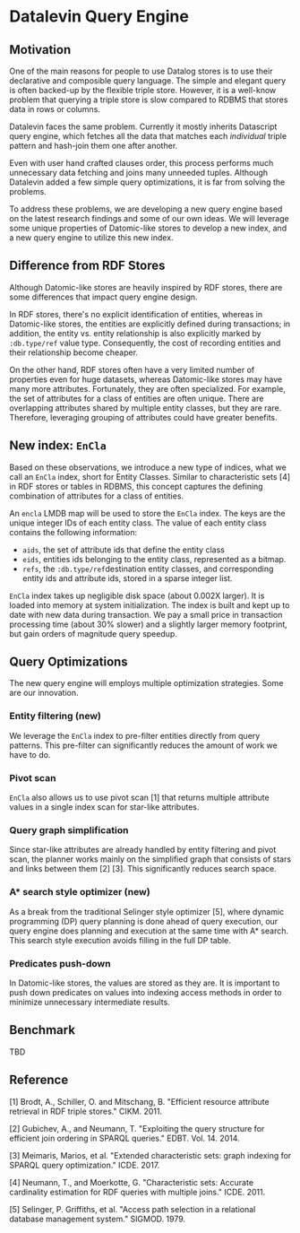 # Datalevin Query Engine

## Motivation

One of the main reasons for people to use Datalog stores is to use their
declarative and composible query language. The simple and elegant query is
often backed-up by the flexible triple store. However, it is a well-know
problem that querying a triple store is slow compared to RDBMS that stores data
in rows or columns.

Datalevin faces the same problem. Currently it mostly inherits Datascript query
engine, which fetches all the data that matches each *individual* triple
pattern and hash-join them one after another.

Even with user hand crafted clauses order, this process performs much
unnecessary data fetching and joins many unneeded tuples. Although Datalevin
added a few simple query optimizations, it is far from solving the problems.

To address these problems, we are developing a new query engine based on the
latest research findings and some of our own ideas. We will leverage
some unique properties of Datomic-like stores to develop a new index, and a
new query engine to utilize this new index.

## Difference from RDF Stores

Although Datomic-like stores are heavily inspired by RDF stores, there are
some differences that impact query engine design.

In RDF stores, there's no explicit identification of entities, whereas in
Datomic-like stores, the entities are explicitly defined during transactions; in
addition, the entity vs. entity relationship is also explicitly marked by
`:db.type/ref` value type. Consequently, the cost of recording
entities and their relationship become cheaper.

On the other hand, RDF stores often have a very limited number of properties
even for huge datasets, whereas Datomic-like stores may have many more
attributes. Fortunately, they are often specialized. For example, the set of
attributes for a class of entities are often unique. There are overlapping
attributes shared by multiple entity classes, but they are rare. Therefore,
leveraging grouping of attributes could have greater benefits.

## New index: `EnCla`

Based on these observations, we introduce a new type of indices, what we call
an `EnCla` index, short for Entity Classes. Similar to characteristic sets [4]
in RDF stores or tables in RDBMS, this concept captures the defining
combination of attributes for a class of entities.

An `encla` LMDB map will be used to store the `EnCla` index. The keys
are the unique integer IDs of each entity class. The value of each entity class
contains the following information:

* `aids`, the set of attribute ids that define the entity class
* `eids`, entities ids belonging to the entity class, represented as a bitmap.
* `refs`, the `:db.type/ref`destination entity classes, and
  corresponding entity ids and attribute ids, stored in a sparse integer list.

`EnCla` index takes up negligible disk space (about 0.002X larger). It is loaded
into memory at system initialization. The index is built and kept up to date
with new data during transaction. We pay a small price in transaction processing time
(about 30% slower) and a slightly larger memory footprint, but gain orders of
magnitude query speedup.

## Query Optimizations

The new query engine will employs multiple optimization strategies. Some are our
innovation.

### Entity filtering (new)

 We leverage the `EnCla` index to pre-filter entities directly from query
 patterns. This pre-filter can significantly reduces the amount of work we have
 to do.

### Pivot scan

`EnCla` also allows us to use pivot scan [1] that returns multiple attribute
values in a single index scan for star-like attributes.

### Query graph simplification

Since star-like attributes are already handled by entity filtering and pivot
scan, the planner works mainly on the simplified graph that consists of stars and
links between them [2] [3]. This significantly reduces search space.

### A* search style optimizer (new)

As a break from the traditional Selinger style optimizer [5], where
dynamic programming (DP) query planning is done ahead of query execution, our
query engine does planning and execution at the same time with A* search.
This search style execution avoids filling in the full DP table.

### Predicates push-down

In Datomic-like stores, the values are stored as they are. It is important to
push down predicates on values into indexing access methods in order to minimize
unnecessary intermediate results.

## Benchmark

TBD

## Reference

[1] Brodt, A., Schiller, O. and Mitschang, B. "Efficient resource attribute
retrieval in RDF triple stores." CIKM. 2011.

[2] Gubichev, A., and Neumann, T. "Exploiting the query structure for efficient
join ordering in SPARQL queries." EDBT. Vol. 14. 2014.

[3] Meimaris, Marios, et al. "Extended characteristic sets: graph indexing for
SPARQL query optimization." ICDE. 2017.

[4] Neumann, T., and Moerkotte, G. "Characteristic sets: Accurate cardinality
estimation for RDF queries with multiple joins." ICDE. 2011.

[5] Selinger, P. Griffiths, et al. "Access path selection in a relational
database management system." SIGMOD. 1979.
